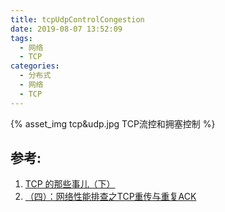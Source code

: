 ```yaml
---
title: tcpUdpControlCongestion
date: 2019-08-07 13:52:09
tags: 
  - 网络
  - TCP
categories: 
  - 分布式
  - 网络
  - TCP   
---
```


{% asset_img   tcp&udp.jpg  TCP流控和拥塞控制 %}

## 参考:
1. [TCP 的那些事儿（下）](https://coolshell.cn/articles/11609.html)
2. [（四）：网络性能排查之TCP重传与重复ACK](https://www.kancloud.cn/digest/wireshark/62473)